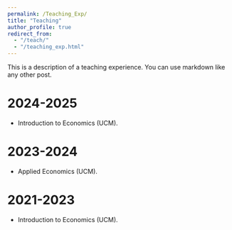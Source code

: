 ```yaml
---
permalink: /Teaching_Exp/
title: "Teaching"
author_profile: true
redirect_from: 
  - "/teach/"
  - "/teaching_exp.html"
---
```


This is a description of a teaching experience. You can use markdown like any other post.

2024-2025
======

* Introduction to Economics (UCM).

2023-2024
======

* Applied Economics (UCM).

2021-2023
======

* Introduction to Economics (UCM).
